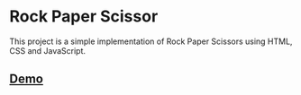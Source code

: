# Rock Paper Scissor

This project is a simple implementation of Rock Paper Scissors using HTML, CSS and JavaScript.

## [Demo](https://rockpaperscissors-donhgyunsuh.netlify.app/)
